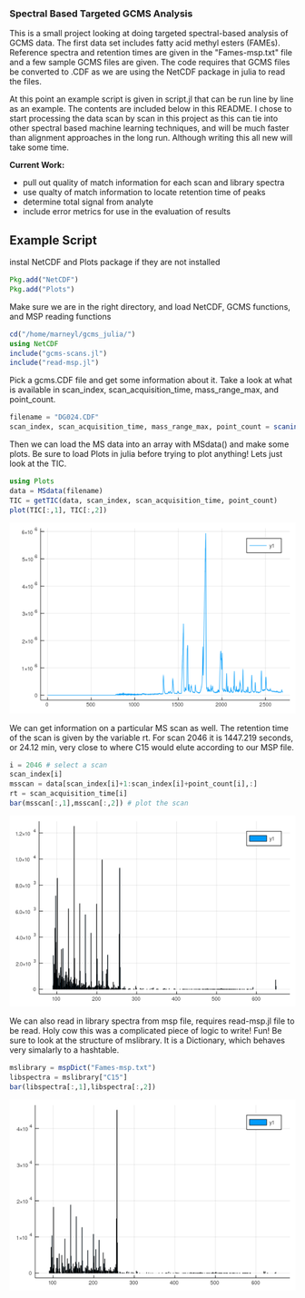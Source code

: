 ### Spectral Based Targeted GCMS Analysis

This is a small project looking at doing targeted spectral-based analysis of GCMS data. The first data set includes fatty acid methyl esters (FAMEs). Reference spectra and retention times are given in the "Fames-msp.txt" file and a few sample GCMS files are given. The code requires that GCMS files be converted to .CDF as we are using the NetCDF package in julia to read the files.

At this point an example script is given in script.jl that can be run line by line as an example. The contents are included below in this README. I chose to start processing the data scan by scan in this project as this can tie into other spectral based machine learning techniques, and will be much faster than alignment approaches in the long run. Although writing this all new will take some time.

**Current Work:**
- pull out quality of match information for each scan and library spectra
- use qualty of match information to locate retention time of peaks
- determine total signal from analyte
- include error metrics for use in the evaluation of results

## Example Script
instal NetCDF and Plots package if they are not installed
```julia
Pkg.add("NetCDF")
Pkg.add("Plots")
```

Make sure we are in the right directory, and load NetCDF, GCMS functions, and MSP reading functions
```julia
cd("/home/marneyl/gcms_julia/")
using NetCDF
include("gcms-scans.jl")
include("read-msp.jl")
```

Pick a gcms.CDF file and get some information about it. Take a look at what is available in scan_index, scan_acquisition_time, mass_range_max, and point_count.
```julia
filename = "DG024.CDF"
scan_index, scan_acquisition_time, mass_range_max, point_count = scaninfo(filename)
```

Then we can load the MS data into an array with MSdata() and make some plots. Be sure to load Plots in julia before trying to plot anything! Lets just look at the TIC.
```julia
using Plots
data = MSdata(filename)
TIC = getTIC(data, scan_index, scan_acquisition_time, point_count)
plot(TIC[:,1], TIC[:,2])
```
![TIC](TIC.png)

We can get information on a particular MS scan as well. The retention time of the scan is given by the variable rt. For scan 2046 it is 1447.219 seconds, or 24.12 min, very close to where C15 would elute according to our MSP file.
```julia
i = 2046 # select a scan
scan_index[i]
msscan = data[scan_index[i]+1:scan_index[i]+point_count[i],:]
rt = scan_acquisition_time[i]
bar(msscan[:,1],msscan[:,2]) # plot the scan
```
![One Scan](scan.png)

We can also read in library spectra from msp file, requires read-msp.jl file to be read. Holy cow this was a complicated piece of logic to write! Fun! Be sure to look at the structure of mslibrary. It is a Dictionary, which behaves very simalarly to a hashtable.
```julia
mslibrary = mspDict("Fames-msp.txt")
libspectra = mslibrary["C15"]
bar(libspectra[:,1],libspectra[:,2])
```
![C15 Library](C15_Library.png)
